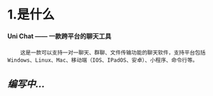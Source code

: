 # 1.是什么

#### Uni Chat —— 一款跨平台的聊天工具

        这是一款可以支持一对一聊天、群聊、文件传输功能的聊天软件，支持平台包括Windows、Linux、Mac、移动端（IOS、IPadOS、安卓）、小程序、命令行等。





## _编写中..._



